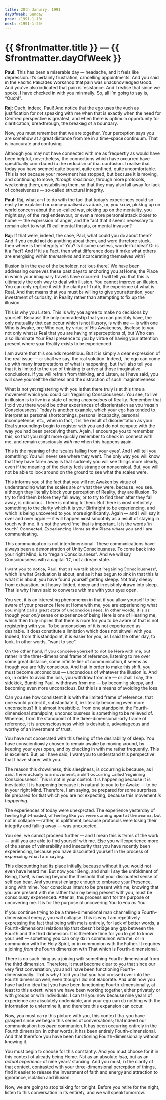 ```yaml
---
title: 20th January, 1991  
dayOfWeek: Sunday
prev: /1991-1-18/
next: /1991-1-25/
---
```


# {{ $frontmatter.title }} — {{ $frontmatter.dayOfWeek }}  

**Paul:** This has been a miserable day — headache, and it feels like depression. 
It’s certainly frustration, cancelling appointments. 
And you said in the Pacific Palisades Workshop that pain was unacknowledged Good. 
And you’ve also indicated that pain is resistance. 
And I realise that since we spoke, I have checked in with you minimally. 
So, all I’m going to say is, “Ouch!”.

**Raj:** Ouch, indeed, Paul! 
And notice that the ego uses the ouch as justification for *not* speaking with me when that is exactly when the need for Centred perspective is greatest, and when there is optimum opportunity for clarification, breakthrough, the breaking of a boundary.

Now, you must remember that we are together. 
Your perception says you are somehow at a great distance from me in a time–space continuum. 
That is inaccurate and confusing.

Although you may not have connected with me as frequently as would have been helpful, nevertheless, the connections which have occurred have specifically contributed to the reduction of that confusion. 
I realise that today you have seemed quite bound, quite confined, quite uncomfortable. 
This is not because your movement has stopped, but because it is moving, and continuing to move, *through resistance*, through more protocols, weakening them, unstabilising them, so that they may also fall away for lack of cohesiveness — so-called structural integrity.

**Paul:** Raj, what am I to do with the fact that today’s experiences could so easily be explained or conceptualised as attack, or, you know, picking up on world concern about the so-called war, picking up on the mentality, you might say, of the Iraqi endeavour, or even a more personal attack closer to home — the expression of anger, and the fact that it seems necessary to remain alert to what I’ll call mental threats, or mental invasion?

**Raj:** If that were, indeed, the case, Paul, what could you do about them? 
And if you could not do anything about them, and were therefore stuck, then where is the Integrity of You? 
Is it some useless, wonderful idea? 
Or is it a Fact? 
And if it is a Fact, then what difference does it make what others are energising within *themselves* and incarcerating themselves with?

Illusion is in the eye of the beholder, not ‘out-there’. 
We have been addressing ourselves these past days to anchoring you at Home, the Place in which your imaginary travels have occurred. 
I will tell you that this is ultimately the only way to deal with illusion. 
You cannot improve an illusion. 
You can only replace it with the clarity of Truth, the experience of what is Real. 
And that means that you must be willing to give your attention, your investment of curiosity, in Reality rather than attempting to fix up the illusion.

This is why you Listen. 
This is why you agree to make no decisions by yourself. 
Because the only comradeship that you can possibly have, the only mutuality that can occur which is not illusory, is with me — is with one Who is Awake, one Who can, by virtue of His Awakeness, disclose to you not only what *is* Real that you are having misperceptions of, but Who can also illuminate Your Real presence to you by virtue of having your attention present where your Reality exists to be experienced.

I am aware that this sounds repetitious. 
But it is simply a clear expression of the real issue — or shall we say, the real solution. 
Indeed, the ego can come up with many interpretations of what is happening, but I will also tell you that it is limited to the use of thinking to arrive at those imaginative conclusions. 
If you will refrain from thinking, and Listen, as I have said, you will save yourself the distress and the distraction of such imaginativeness.

What is not yet registering with you is that there truly is at this time a movement which you could call ‘regaining Consciousness’. 
You see, to live in illusion is to live in a state of being *unconscious* of Reality. 
Remember that I told you there would be other experiences of disorientation as you ‘regain Consciousness’. 
Today is another example, which your ego has tended to interpret as personal shortcomings, personal incapacity, personal incompetence, etc., when in fact, it is the result of disorientation as your Real surroundings begin to register with you and do not compute with the way you had been perceiving them. 
Again, I encourage you to remember this, so that you might more quickly remember to check in, connect with me, and remain consciously *with* me when this happens again.

This is the meaning of the ‘scales falling from your eyes’. 
And I will tell you something: You will never see where they went. 
The only way you will know that they have fallen away is that suddenly you will see things more clearly, even if the meaning of the clarity feels strange or nonsensical. 
But, you will not be able to look around on the ground to see what the scales were.

This informs you of the fact that you will not Awaken by virtue of understanding what the scales are *or* what they were, because, you see, although they literally block your perception of Reality, they are illusion. 
To try to find them before they fall away, or to try to find them after they fall away, is ridiculous. 
There is nothing to them. 
But there is most definitely something to the clarity which it is your Birthright to be experiencing, and which is being uncovered to you more significantly. 
Again — and I will say it over and over again — it will happen most smoothly as a result of staying in touch with me. 
It is not the word ‘me’ that is important. 
It is the words ‘in touch’. 
Connected. 
Experiencing Home as the Place where you and I are communicating.

This communication is not interdimensional. 
These communications have always been a demonstration of Unity Consciousness. 
To come back into your right Mind, is to “regain Consciousness”. 
And we will say Consciousness with a capital ‘C’, not a dream state.

I want you to notice, Paul, that as we talk about ‘regaining Consciousness’, which is what Graduation is about, and as it has begun to sink in that this *is* what it is about, you have found yourself getting sleepy. 
Not truly sleepy from exhaustion, but heavy-lidded, dopey and irresistibly drawn into sleep. 
That is why I have said to converse with me with your eyes open.

You see, it is an interesting phenomenon in that if you allow yourself to be aware of your presence Here at Home with me, you are experiencing what you might call a great state of unconsciousness. 
In other words, it is as though your *only* sense or experience of being Here is one of Hearing me, which then truly implies that there is more for you to be aware of that is not registering with you. 
To be unconscious of it is not experienced as desirable. 
It does constitute a limitation which does not sit well with you. 
Indeed, from this standpoint, it is easier for you, as I said the other day, to look. 
In other words, “want to see”.

On the other hand, if you conceive yourself to not be Here with me, but rather in the three-dimensional frame of reference, listening to me over some great distance, some infinite line of communication, it seems as though you are fully conscious. 
And that in order to make this shift, you must become *un*conscious — unconscious of whatever the illusion is. 
And so, in order to avoid the loss, you withdraw from me — or shall I say, the sidekick, Bumbling Paul, withdraws from me — by becoming sleepy, and becoming even more unconscious. 
But this is a means of avoiding the loss.

Can you see how consistent it is with the limited frame of reference, that one would protect it, substantiate it, by literally becoming even more unconscious? 
It is almost irresistible. 
From one standpoint, the Fourth-dimensional standpoint, unconsciousness is something to be relieved of. 
Whereas, from the standpoint of the three-dimensional-only frame of reference, it is unconsciousness which is desirable, advantageous and worthy of an investment of trust.

You have not cooperated with this feeling of the desirability of sleep. 
You have conscientiously chosen to remain awake by moving around, by keeping your eyes open, and by checking in with me rather frequently. 
This is excellent. 
But, as I have said, I want you to understand this perspective that I have shared with you.

The reason this drowsiness, this sleepiness, is occurring is because, as I said, there actually is a movement, a shift occurring called ‘regaining Consciousness’. 
This is not in your control. 
It is happening because it is inevitable. 
It is happening because it is natural to you to be Awake — to be in your right Mind. 
Therefore, I am saying, be prepared for some surprises. 
Be prepared for that which you are not expecting, because this movement *is happening*.

The experiences of today were unexpected. 
The experience yesterday of feeling light-headed, of feeling like you were coming apart at the seams, but not in collapse — rather, in upliftment, because protocols were losing their integrity and falling away — was unexpected.

You see, we cannot proceed further — and I mean this is terms of the work — until you are able to find yourself with me. 
Else you will experience more of the sense of vulnerability and insecurity that you have recently been experiencing, because you have discounted yourself in the process of expressing what I am saying.

This discounting had its place initially, because without it you would not even have heard me. 
But now your Being, and shall I say the unfoldment of Being, Itself, is moving beyond the threshold that your discounted sense of self can bear. 
And you must enlarge enough to embrace your Presence, along with mine. 
Your conscious intent to be present with me, knowing that you are present with me rather than my being present with you, must be consciously experienced. 
After all, this process isn’t for the purpose of uncovering me. 
It is for the purpose of uncovering You to you *as* You.

If you continue trying to be a three-dimensional man channelling a Fourth-dimensional energy, you will collapse. 
This is why I am repetitively expressing the fact that being with me is entirely, for lack of better words, a Fourth-dimensional relationship that doesn’t bridge any gap between the Fourth and the third dimension. 
It is therefore time for you to get to know your Self — something you can only do in communion with me, or in communion with the Holy Spirit, or in communion with the Father. 
It requires a joining *from* the Fourth dimension with That which is Fourth-dimensional.

There is no such thing as a joining with something Fourth-dimensional from the third dimension. 
Therefore, it must become clear to you that since our very first conversation, you and I have been functioning Fourth-dimensionally. 
That is why I told you that you had crossed over into the Fourth dimension well, even though I did not elaborate. 
And until now you have had no idea that you have been functioning Fourth-dimensionally, at least to this extent: when we have been working together, either privately or with groups or with individuals. 
I can tell you now because nine years of experience are absolutely undeniable, and your ego can do nothing with the information to undermine it, and therefore this expansion can occur.

Now, you must carry this picture with you, this context that you have grasped since we began this series of conversations; that indeed our communication *has been* communion. 
It has been occurring entirely in the Fourth dimension. 
In other words, it has been entirely Fourth-dimensional. 
And that therefore you have been functioning Fourth-dimensionally without knowing it.

You must begin to choose for this constantly. 
And you must choose for it in this context of already being Home. 
Not as an absolute *idea*, but as an *actual experience* of nine years’ standing. 
And you must, in the clarity of that context, contrasted with your three-dimensional perception of things, find it easier to release the investment of faith and energy and attraction to ignorance, isolation and illusion.

Now, we are going to stop talking for tonight. 
Before you retire for the night, listen to this conversation in its entirety, and we will speak tomorrow.
